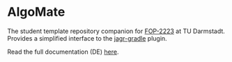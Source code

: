 # AlgoMate

The student template repository companion for [FOP-2223](https://github.com/FOP-2223) at TU Darmstadt.
Provides a simplified interface to the [jagr-gradle](https://plugins.gradle.org/plugin/org.sourcegrade.jagr-gradle) plugin.

Read the full documentation (DE) [here](https://wiki.tudalgo.org/).

